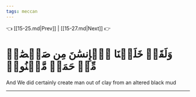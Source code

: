 ```yaml
---
tags: meccan
---
```


👈 [[15-25.md|Prev]] | [[15-27.md|Next]] 👉

# وَلَقَدۡ خَلَقۡنَا ٱلۡإِنسَٰنَ مِن صَلۡصَٰلٖ مِّنۡ حَمَإٖ مَّسۡنُونٖ

And We did certainly create man out of clay from an altered black mud

---

